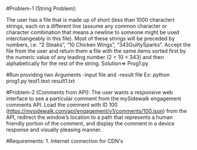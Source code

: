 #Problem-1 (String Problem):
  
  The user has a file that is made up of short (less than 1000 character) strings, each on a different line (assume any common character or character combination that means a newline to someone might be used interchangeably in this file). Most of these strings will be preceded by numbers, i.e. “2 Steaks”, “10 Chicken Wings”, “343GuiltySparks”. Accept the file from the user and return them a file with the same items sorted first by the numeric value of any leading number (2 < 10 < 343) and then alphabetically for the rest of the string.
  Solution=> Prog1.py
  
  #Run providing two Arguments -input file and -result file 
    Ex: python prog1.py test1.text result1.txt
    


#Problem-2 (Comments from API):
  The user wants a responsive web interface to see a particular comment from the mySidewalk engagement comments API. Load the comment with ID 100 (https://mysidewalk.com/api/engagement/v1/comments/100.json) from the API, redirect the window’s location to a path that represents a human friendly portion of the comment, and display the comment in a device response and visually pleasing manner.
  
  #Requirements: 
    1. Internet connection for CDN's
  
